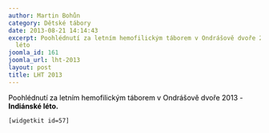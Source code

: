 ```yaml
---
author: Martin Bohůn
category: Dětské tábory
date: 2013-08-21 14:14:43
excerpt: Poohlédnutí za letním hemofilickým táborem v Ondrášově dvoře 2013 - Indiánské
  léto
joomla_id: 161
joomla_url: lht-2013
layout: post
title: LHT 2013
---
```


<p><span style="color: #000000;">Poohlédnutí za letním hemofilickým táborem v Ondrášově dvoře 2013 - <strong>Indiánské léto.</strong><br /></span></p>

<p><code>[widgetkit id=57]</code></p>
